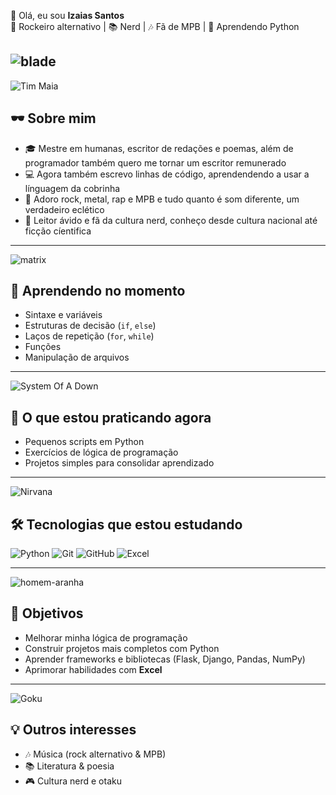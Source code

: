  👋 Olá, eu sou **Izaias Santos**  
🎸 Rockeiro alternativo | 📚 Nerd | 🎶 Fã de MPB | 🐍 Aprendendo Python  

![blade](https://media1.giphy.com/media/v1.Y2lkPTc5MGI3NjExaHY3NHYwbmFrdm44d2JlMnNzMmRnd2t1amQ4aGd1NXhjcDN2NmJ2diZlcD12MV9pbnRlcm5hbF9naWZfYnlfaWQmY3Q9Zw/s0Ils0TIVZ5Fm/giphy.gif)
---
![Tim Maia](https://media0.giphy.com/media/v1.Y2lkPTc5MGI3NjExMW9qOXl4cnR4bHl5Mmo1b2ZoMnIwNWI5cTd4MWIycnAxenZxaHZ1cSZlcD12MV9pbnRlcm5hbF9naWZfYnlfaWQmY3Q9Zw/QZYDRRtRN9vvq/giphy.gif)
## 🕶️ Sobre mim
- 🎓 Mestre em humanas, escritor de redações e poemas, além de programador também quero me tornar um escritor remunerado
- 💻 Agora também escrevo linhas de código, aprendendendo a usar a línguagem da cobrinha
- 🤘 Adoro rock, metal, rap e MPB e tudo quanto é som diferente, um verdadeiro eclético
- 📖 Leitor ávido e fã da cultura nerd, conheço desde cultura nacional até ficção cíentifica

---
![matrix](https://media4.giphy.com/media/v1.Y2lkPTc5MGI3NjExZGpnaGh3Y3Y0eTN0d3R3eWQ4anUzMXU3ZGRzbWw5bWU3cWd1MWQ0OSZlcD12MV9pbnRlcm5hbF9naWZfYnlfaWQmY3Q9Zw/sULKEgDMX8LcI/giphy.gif)
## 🐍 Aprendendo no momento
- Sintaxe e variáveis  
- Estruturas de decisão (`if`, `else`)  
- Laços de repetição (`for`, `while`)  
- Funções  
- Manipulação de arquivos  

---
![System Of A Down](https://media3.giphy.com/media/v1.Y2lkPTc5MGI3NjExbTQyYzZ0eHdhNXB0cXJnaDgxaXNlMmhvaXpyOGY1NnZuZXN2Y2lqMiZlcD12MV9pbnRlcm5hbF9naWZfYnlfaWQmY3Q9Zw/ev1KF0JQPCNXO/giphy.gif)
## 🚀 O que estou praticando agora
- Pequenos scripts em Python  
- Exercícios de lógica de programação  
- Projetos simples para consolidar aprendizado  

---
![Nirvana](https://media2.giphy.com/media/v1.Y2lkPTc5MGI3NjExcnkxeTlkdW1la2hhbWQ0YmF6NjhwOGxiNm5zeXh1dDRjdGNxcGVvZCZlcD12MV9pbnRlcm5hbF9naWZfYnlfaWQmY3Q9Zw/1xAcZuBAdg0Rq/giphy.gif)
## 🛠️ Tecnologias que estou estudando
![Python](https://img.shields.io/badge/Python-3776AB?style=for-the-badge&logo=python&logoColor=white)
![Git](https://img.shields.io/badge/Git-F05032?style=for-the-badge&logo=git&logoColor=white)
![GitHub](https://img.shields.io/badge/GitHub-181717?style=for-the-badge&logo=github&logoColor=white)
![Excel](https://img.shields.io/badge/Excel-217346?style=for-the-badge&logo=microsoft-excel&logoColor=white)

---
![homem-aranha](https://media2.giphy.com/media/v1.Y2lkPTc5MGI3NjExYW41cjczc3JrdGdqdGFnY3VwNjY4ZG5jZDVlM211eXYyZzFnM2V1cCZlcD12MV9pbnRlcm5hbF9naWZfYnlfaWQmY3Q9Zw/BWD3CtcudWL28/giphy.gif)
## 🎯 Objetivos
- Melhorar minha lógica de programação  
- Construir projetos mais completos com Python  
- Aprender frameworks e bibliotecas (Flask, Django, Pandas, NumPy)  
- Aprimorar habilidades com **Excel**  

---
![Goku](https://media3.giphy.com/media/v1.Y2lkPTc5MGI3NjExdDBoejF1YTc5b3g4c2Q2eXFlMmpvdG11dXhpajMyeG44c3FmanR3cCZlcD12MV9pbnRlcm5hbF9naWZfYnlfaWQmY3Q9Zw/DEyAFp5KzCXte/giphy.gif)
## 💡 Outros interesses
- 🎶 Música (rock alternativo & MPB)  
- 📚 Literatura & poesia  
- 🎮 Cultura nerd e otaku


